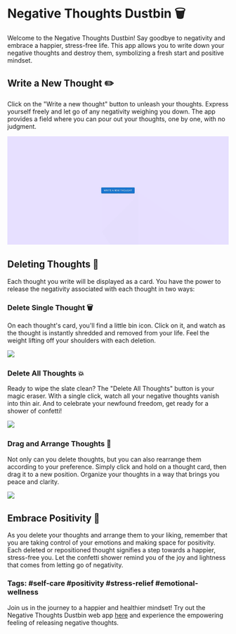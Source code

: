 # Negative Thoughts Dustbin 🗑️

Welcome to the Negative Thoughts Dustbin! Say goodbye to negativity and embrace a happier, stress-free life. This app allows you to write down your negative thoughts and destroy them, symbolizing a fresh start and positive mindset.

## Write a New Thought ✏️

Click on the "Write a new thought" button to unleash your thoughts. Express yourself freely and let go of any negativity weighing you down. The app provides a field where you can pour out your thoughts, one by one, with no judgment.

![](./Feature%20gifs/Write%20thought.gif)

## Deleting Thoughts 🚮

Each thought you write will be displayed as a card. You have the power to release the negativity associated with each thought in two ways:

### Delete Single Thought 🗑️

On each thought's card, you'll find a little bin icon. Click on it, and watch as the thought is instantly shredded and removed from your life. Feel the weight lifting off your shoulders with each deletion.

![](./Feature%20gifs/Delete%20thought.gif)

### Delete All Thoughts 💥

Ready to wipe the slate clean? The "Delete All Thoughts" button is your magic eraser. With a single click, watch all your negative thoughts vanish into thin air. And to celebrate your newfound freedom, get ready for a shower of confetti!

![](./Feature%20gifs/Delete%20all%20thoughts.gif)

### Drag and Arrange Thoughts 🌈

Not only can you delete thoughts, but you can also rearrange them according to your preference. Simply click and hold on a thought card, then drag it to a new position. Organize your thoughts in a way that brings you peace and clarity.

![](./Feature%20gifs/Drag%20functionality.gif)

## Embrace Positivity 🌟

As you delete your thoughts and arrange them to your liking, remember that you are taking control of your emotions and making space for positivity. Each deleted or repositioned thought signifies a step towards a happier, stress-free you. Let the confetti shower remind you of the joy and lightness that comes from letting go of negativity.

### Tags: #self-care #positivity #stress-relief #emotional-wellness

Join us in the journey to a happier and healthier mindset! Try out the Negative Thoughts Dustbin web app [here](https://chessmadridista.github.io/negative-thoughts-dustbin/) and experience the empowering feeling of releasing negative thoughts.
